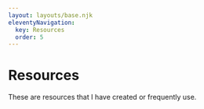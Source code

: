 ```yaml
---
layout: layouts/base.njk
eleventyNavigation:
  key: Resources
  order: 5
---
```

# Resources

These are resources that I have created or frequently use.
